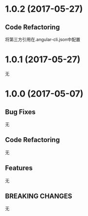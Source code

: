 # 1.0.2 (2017-05-27)

## Code Refactoring

将第三方引用在.angular-cli.json中配置

# 1.0.1 (2017-05-27)

无

# 1.0.0 (2017-05-07)

## Bug Fixes

无

## Code Refactoring

无

## Features

无

## BREAKING CHANGES

无
